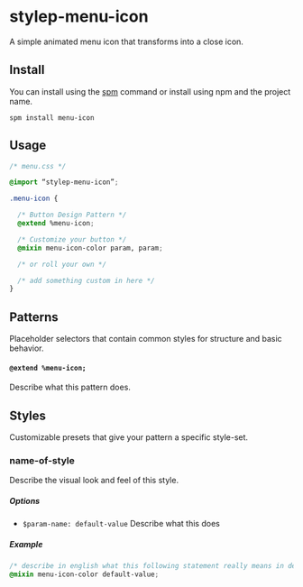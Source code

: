 # stylep-menu-icon

A simple animated menu icon that transforms into a close icon.

## Install
You can install using the [spm](https://github.com/stylep/stylep) command or install using npm and the project name.

``` shell
spm install menu-icon
```

## Usage
``` css
/* menu.css */

@import “stylep-menu-icon”;

.menu-icon {

  /* Button Design Pattern */
  @extend %menu-icon;

  /* Customize your button */
  @mixin menu-icon-color param, param;

  /* or roll your own */

  /* add something custom in here */
}
```

## Patterns
Placeholder selectors that contain common styles for structure and basic behavior.

#### `@extend %menu-icon;`
Describe what this pattern does.

## Styles
Customizable presets that give your pattern a specific style-set.

### name-of-style
Describe the visual look and feel of this style.

##### Options

* `$param-name: default-value` Describe what this does

##### Example
```css
/* describe in english what this following statement really means in detail */
@mixin menu-icon-color default-value;
```

